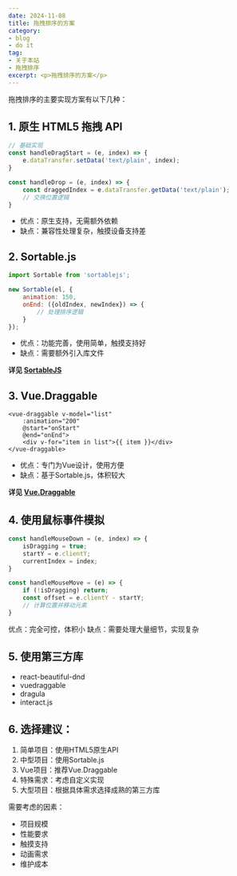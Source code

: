 ```yaml
---
date: 2024-11-08
title: 拖拽排序的方案
category:
- blog
- do it
tag:
- 关于本站
- 拖拽排序
excerpt: <p>拖拽排序的方案</p>
---
```




拖拽排序的主要实现方案有以下几种：

## 1. **原生 HTML5 拖拽 API**
```javascript
// 基础实现
const handleDragStart = (e, index) => {
    e.dataTransfer.setData('text/plain', index);
}

const handleDrop = (e, index) => {
    const draggedIndex = e.dataTransfer.getData('text/plain');
    // 交换位置逻辑
}
```
- 优点：原生支持，无需额外依赖
- 缺点：兼容性处理复杂，触摸设备支持差

## 2. **Sortable.js**
```javascript
import Sortable from 'sortablejs';

new Sortable(el, {
    animation: 150,
    onEnd: ({oldIndex, newIndex}) => {
        // 处理排序逻辑
    }
});
```
- 优点：功能完善，使用简单，触摸支持好
- 缺点：需要额外引入库文件

**详见 [SortableJS](/blog/SortableJS.md)**

## 3. **Vue.Draggable**
```vue
<vue-draggable v-model="list" 
    :animation="200"
    @start="onStart"
    @end="onEnd">
    <div v-for="item in list">{{ item }}</div>
</vue-draggable>
```
- 优点：专门为Vue设计，使用方便
- 缺点：基于Sortable.js，体积较大

**详见 [Vue.Draggable](/blog/Vue.Draggable.md)**

## 4. **使用鼠标事件模拟**
```javascript
const handleMouseDown = (e, index) => {
    isDragging = true;
    startY = e.clientY;
    currentIndex = index;
}

const handleMouseMove = (e) => {
    if (!isDragging) return;
    const offset = e.clientY - startY;
    // 计算位置并移动元素
}
```
优点：完全可控，体积小
缺点：需要处理大量细节，实现复杂

## 5. **使用第三方库**
- react-beautiful-dnd
- vuedraggable
- dragula
- interact.js

## 6. 选择建议：
1. 简单项目：使用HTML5原生API
2. 中型项目：使用Sortable.js
3. Vue项目：推荐Vue.Draggable
4. 特殊需求：考虑自定义实现
5. 大型项目：根据具体需求选择成熟的第三方库

需要考虑的因素：
- 项目规模
- 性能要求
- 触摸支持
- 动画需求
- 维护成本